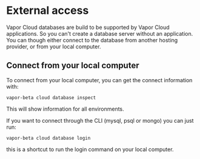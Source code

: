# External access

Vapor Cloud databases are build to be supported by Vapor Cloud applications. So you can't create a database server without an application. You can though either connect to the database from another hosting provider, or from your local computer.

## Connect from your local computer

To connect from your local computer, you can get the connect information with:

```
vapor-beta cloud database inspect
```

This will show information for all environments.

If you want to connect through the CLI (mysql, psql or mongo) you can just run:

```
vapor-beta cloud database login
```

this is a shortcut to run the login command on your local computer.
